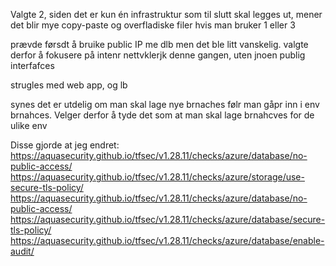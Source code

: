 Valgte 2, siden det er kun én infrastruktur som til slutt skal legges ut, mener det blir mye copy-paste og overfladiske filer hvis man bruker 1 eller 3

prævde førsdt å bruike public IP me dlb men det ble litt vanskelig. valgte derfor å fokusere på intenr nettvklerjk denne gangen, uten jnoen publig interfafces

strugles med web app, og lb

synes det er utdelig om man skal lage nye brnaches følr man gåpr inn i env brnahces. Velger derfor å tyde det som at man skal lage brnahcves for de ulike env



Disse gjorde at jeg endret: 
https://aquasecurity.github.io/tfsec/v1.28.11/checks/azure/database/no-public-access/
https://aquasecurity.github.io/tfsec/v1.28.11/checks/azure/storage/use-secure-tls-policy/
https://aquasecurity.github.io/tfsec/v1.28.11/checks/azure/database/no-public-access/
https://aquasecurity.github.io/tfsec/v1.28.11/checks/azure/database/secure-tls-policy/
https://aquasecurity.github.io/tfsec/v1.28.11/checks/azure/database/enable-audit/